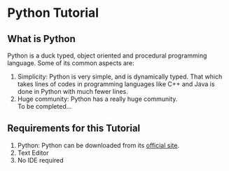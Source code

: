 # Python Tutorial  
## What is Python  
Python is a duck typed, object oriented and procedural programming language. Some of its common aspects are:
1. Simplicity: Python is very simple, and is dynamically typed. That which takes lines of codes in programming languages like C++ and Java is done in Python with much fewer lines.  
2. Huge community: Python has a really huge community.  
To be completed...  
## Requirements for this Tutorial  
1. Python: Python can be downloaded from its [official site](https://python.org).
2. Text Editor
3. No IDE required
